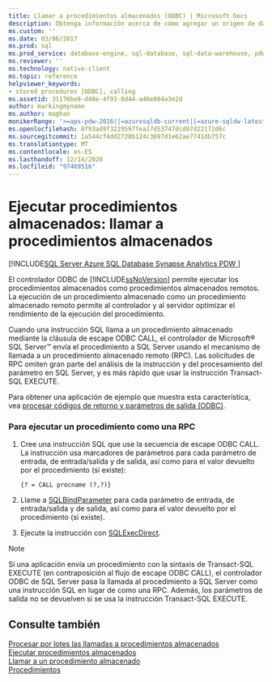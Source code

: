 ```yaml
---
title: Llamar a procedimientos almacenados (ODBC) | Microsoft Docs
description: Obtenga información acerca de cómo agregar un origen de datos mediante el administrador ODBC, mediante programación o mediante un archivo, antes de utilizar las aplicaciones ODBC con SQL Server 2005 o posterior.
ms.custom: ''
ms.date: 03/06/2017
ms.prod: sql
ms.prod_service: database-engine, sql-database, sql-data-warehouse, pdw
ms.reviewer: ''
ms.technology: native-client
ms.topic: reference
helpviewer_keywords:
- stored procedures [ODBC], calling
ms.assetid: 31176be8-d40e-4f93-8d44-a46e804a3e2d
author: markingmyname
ms.author: maghan
monikerRange: '>=aps-pdw-2016||=azuresqldb-current||=azure-sqldw-latest||>=sql-server-2016||>=sql-server-linux-2017||=azuresqldb-mi-current'
ms.openlocfilehash: 8f93ad9f3229597fea17d53747dcd97d22172d6c
ms.sourcegitcommit: 1a544cf4dd2720b124c3697d1e62ae7741db757c
ms.translationtype: MT
ms.contentlocale: es-ES
ms.lasthandoff: 12/14/2020
ms.locfileid: "97469516"
---
```

# <a name="running-stored-procedures---call-stored-procedures"></a>Ejecutar procedimientos almacenados: llamar a procedimientos almacenados
[!INCLUDE[SQL Server Azure SQL Database Synapse Analytics PDW ](../../includes/applies-to-version/sql-asdb-asdbmi-asa-pdw.md)]

  El controlador ODBC de [!INCLUDE[ssNoVersion](../../includes/ssnoversion-md.md)] permite ejecutar los procedimientos almacenados como procedimientos almacenados remotos. La ejecución de un procedimiento almacenado como un procedimiento almacenado remoto permite al controlador y al servidor optimizar el rendimiento de la ejecución del procedimiento.  
  
  Cuando una instrucción SQL llama a un procedimiento almacenado mediante la cláusula de escape ODBC CALL, el controlador de Microsoft® SQL Server™ envía el procedimiento a SQL Server usando el mecanismo de llamada a un procedimiento almacenado remoto (RPC). Las solicitudes de RPC omiten gran parte del análisis de la instrucción y del procesamiento del parámetro en SQL Server, y es más rápido que usar la instrucción Transact-SQL EXECUTE.  
  
 Para obtener una aplicación de ejemplo que muestra esta característica, vea [procesar códigos de retorno y parámetros de salida &#40;ODBC&#41;](../../relational-databases/native-client-odbc-how-to/running-stored-procedures-process-return-codes-and-output-parameters.md).  
  
### <a name="to-run-a-procedure-as-an-rpc"></a>Para ejecutar un procedimiento como una RPC  
  
1.  Cree una instrucción SQL que use la secuencia de escape ODBC CALL. La instrucción usa marcadores de parámetros para cada parámetro de entrada, de entrada/salida y de salida, así como para el valor devuelto por el procedimiento (si existe):  
  
    ```  
    {? = CALL procname (?,?)}  
    ```  
  
2.  Llame a [SQLBindParameter](../../relational-databases/native-client-odbc-api/sqlbindparameter.md) para cada parámetro de entrada, de entrada/salida y de salida, así como para el valor devuelto por el procedimiento (si existe).  
  
3.  Ejecute la instrucción con [SQLExecDirect](../../odbc/reference/syntax/sqlexecdirect-function.md).  
  
> [!NOTE]  
>  Si una aplicación envía un procedimiento con la sintaxis de Transact-SQL EXECUTE (en contraposición al flujo de escape ODBC CALL), el controlador ODBC de SQL Server pasa la llamada al procedimiento a SQL Server como una instrucción SQL en lugar de como una RPC. Además, los parámetros de salida no se devuelven si se usa la instrucción Transact-SQL EXECUTE.  
  
## <a name="see-also"></a>Consulte también  
  [Procesar por lotes las llamadas a procedimientos almacenados](../../relational-databases/native-client-odbc-stored-procedures/batching-stored-procedure-calls.md)   
 [Ejecutar procedimientos almacenados](../../relational-databases/native-client-odbc-stored-procedures/running-stored-procedures.md)   
 [Llamar a un procedimiento almacenado](../../relational-databases/native-client-odbc-stored-procedures/calling-a-stored-procedure.md)   
 [Procedimientos](../../relational-databases/native-client-odbc-queries/executing-statements/procedures.md)  
  
